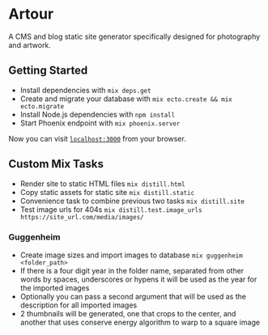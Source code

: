 # Artour

A CMS and blog static site generator specifically designed for photography and artwork.

## Getting Started
  * Install dependencies with `mix deps.get`
  * Create and migrate your database with `mix ecto.create && mix ecto.migrate`
  * Install Node.js dependencies with `npm install`
  * Start Phoenix endpoint with `mix phoenix.server`

Now you can visit [`localhost:3000`](http://localhost:3000) from your browser.

## Custom Mix Tasks
  * Render site to static HTML files `mix distill.html`
  * Copy static assets for static site `mix distill.static`
  * Convenience task to combine previous two tasks `mix distill.site`
  * Test image urls for 404s `mix distill.test.image_urls https://site_url.com/media/images/`

### Guggenheim
  * Create image sizes and import images to database `mix guggenheim <folder_path>`
  * If there is a four digit year in the folder name, separated from other words by spaces, underscores or hypens it will be used as the year for the imported images
  * Optionally you can pass a second argument that will be used as the description for all imported images
  * 2 thumbnails will be generated, one that crops to the center, and another that uses conserve energy algorithm to warp to a square image
